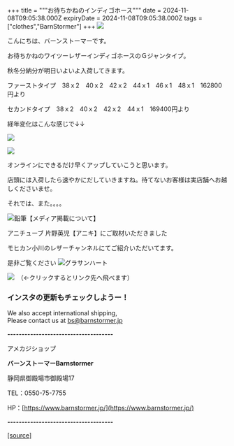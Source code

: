+++
title = """お待ちかねのインディゴホース"""
date = 2024-11-08T09:05:38.000Z
expiryDate = 2024-11-08T09:05:38.000Z
tags = ["clothes","BarnStormer"]
+++
[![](https://stat.ameba.jp/user_images/20231023/16/barnstormer-go/b2/03/p/o0420015015354743273.png)](https://ameblo.jp/barnstormer-go/entry-12825670498.html)

こんにちは、バーンストーマーです。

お待ちかねのワイツーレザーインディゴホースのＧジャンタイプ。

秋冬分納分が明日いよいよ入荷してきます。

ファーストタイプ　38ｘ2　40ｘ2　42ｘ2　44ｘ1　46ｘ1　48ｘ1　162800円より

セカンドタイプ　38ｘ2　40ｘ2　42ｘ2　44ｘ1　169400円より

経年変化はこんな感じで↓↓

[![](https://stat.ameba.jp/user_images/20241108/18/barnstormer-go/7c/00/j/o0538070015507629084.jpg)](https://stat.ameba.jp/user_images/20241108/18/barnstormer-go/7c/00/j/o0538070015507629084.jpg)

[![](https://stat.ameba.jp/user_images/20241108/18/barnstormer-go/d2/93/j/o0496070015507629085.jpg)](https://stat.ameba.jp/user_images/20241108/18/barnstormer-go/d2/93/j/o0496070015507629085.jpg)

オンラインにできるだけ早くアップしていこうと思います。

店頭には入荷したら速やかにだしていきますね。待てないお客様は実店舗へお越しくださいませ。

それでは、また。。。。

![鉛筆](https://stat100.ameba.jp/blog/ucs/img/char/char3/519.png)【メディア掲載について】

アニチューブ 片野英児【アニキ】にご取材いただきました

モヒカン小川のレザーチャンネルにてご紹介いただいてます。

是非ご覧ください ![グラサンハート](https://stat100.ameba.jp/blog/ucs/img/char/char3/148.png)

[![](https://stat.ameba.jp/user_images/20230412/16/barnstormer-go/6a/23/p/o0108010815269242493.png)](https://www.instagram.com/barnstormer_daily/)　（←クリックするとリンク先へ飛べます）

### インスタの更新もチェックしようー！

We also accept international shipping,  
Please contact us at bs@barnstormer.jp

**\-------------------------------------**

アメカジショップ

**バーンストーマーBarnstormer**

静岡県御殿場市御殿場17

TEL：0550-75-7755

HP：[https://www.barnstormer.jp/](https://www.barnstormer.jp/)

**\-------------------------------------**

[[source]](https://ameblo.jp/barnstormer-go/entry-12874287916.html)

